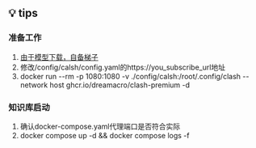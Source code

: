 ## 💡 tips

### 准备工作
1. [由于模型下载，自备梯子](https://www.iplcq.xyz/#/register?code=5EIUTBNU)
2. 修改/config/calsh/config.yaml的https://you_subscribe_url地址
3. docker run --rm -p 1080:1080 -v ./config/calsh:/root/.config/clash --network host ghcr.io/dreamacro/clash-premium -d

### 知识库启动
1. 确认docker-compose.yaml代理端口是否符合实际
2. docker compose up -d && docker compose logs -f